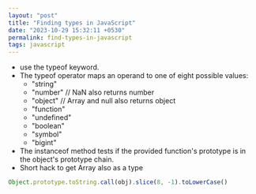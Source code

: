 ```yaml
---
layout: "post"
title: "Finding types in JavaScript"
date: "2023-10-29 15:32:11 +0530"
permalink: find-types-in-javascript
tags: javascript
---
```



- use the typeof keyword.
- The typeof operator maps an operand to one of eight possible values:
    - "string"
    - "number" // NaN also returns number
    - "object" // Array and null also returns object
    - "function"
    - "undefined"
    - "boolean"
    - "symbol"
    - "bigint"
- The instanceof method tests if the provided function's prototype is in the object's prototype chain.
- Short hack to get Array also as a type

```javascript
Object.prototype.toString.call(obj).slice(8, -1).toLowerCase()
```